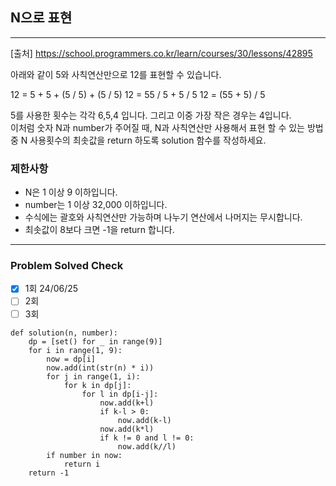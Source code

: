 ## N으로 표현

---

[출처] https://school.programmers.co.kr/learn/courses/30/lessons/42895

아래와 같이 5와 사칙연산만으로 12를 표현할 수 있습니다.

12 = 5 + 5 + (5 / 5) + (5 / 5)
12 = 55 / 5 + 5 / 5
12 = (55 + 5) / 5

5를 사용한 횟수는 각각 6,5,4 입니다. 그리고 이중 가장 작은 경우는 4입니다.  
이처럼 숫자 N과 number가 주어질 때, N과 사칙연산만 사용해서 표현 할 수 있는 방법 중 
N 사용횟수의 최솟값을 return 하도록 solution 함수를 작성하세요.

### 제한사항

- N은 1 이상 9 이하입니다.
- number는 1 이상 32,000 이하입니다.
- 수식에는 괄호와 사칙연산만 가능하며 나누기 연산에서 나머지는 무시합니다.
- 최솟값이 8보다 크면 -1을 return 합니다.

---
### Problem Solved Check
- [X] 1회 24/06/25
- [ ] 2회
- [ ] 3회
~~~
def solution(n, number):
    dp = [set() for _ in range(9)]
    for i in range(1, 9):
        now = dp[i]
        now.add(int(str(n) * i))
        for j in range(1, i):
            for k in dp[j]:
                for l in dp[i-j]:
                    now.add(k+l)
                    if k-l > 0:
                        now.add(k-l)
                    now.add(k*l)
                    if k != 0 and l != 0:
                        now.add(k//l)
        if number in now:
            return i
    return -1
    
~~~
